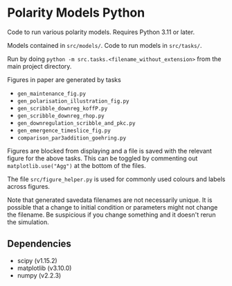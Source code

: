 # Polarity Models Python
Code to run various polarity models. Requires Python 3.11 or later.

Models contained in `src/models/`.
Code to run models in `src/tasks/`.

Run by doing ```python -m src.tasks.<filename_without_extension>``` from the main project directory. 

Figures in paper are generated by tasks
- `gen_maintenance_fig.py`
- `gen_polarisation_illustration_fig.py`
- `gen_scribble_downreg_koffP.py`
- `gen_scribble_downreg_rhop.py`
- `gen_downregulation_scribble_and_pkc.py`
- `gen_emergence_timeslice_fig.py`
- `comparison_par3addition_goehring.py`

Figures are blocked from displaying and a file is saved with the relevant figure for the above tasks. This can be toggled by commenting out `matplotlib.use("Agg")` at the bottom of the files.


The file `src/figure_helper.py` is used for commonly used colours and labels across figures.

Note that generated savedata filenames are not necessarily unique. It is possible that a change to initial condition or parameters might not change the filename. Be suspicious if you change something and it doesn't rerun the simulation.

## Dependencies
- scipy (v1.15.2)
- matplotlib (v3.10.0)
- numpy (v2.2.3)
